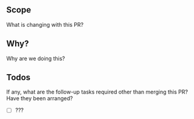## Scope

What is changing with this PR?

## Why?

Why are we doing this?

## Todos
If any, what are the follow-up tasks required other than merging this PR?  Have they been arranged?
- [ ] ???

